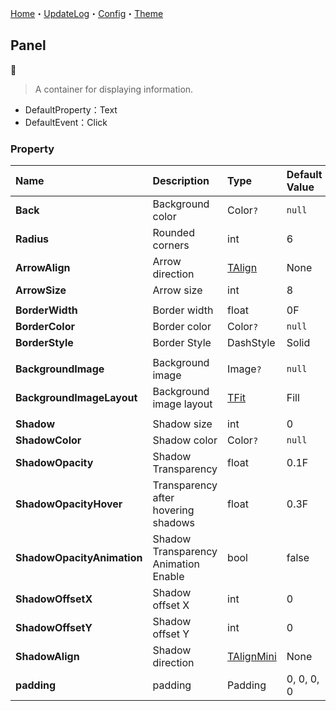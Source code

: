 [Home](../Home.md)・[UpdateLog](../UpdateLog.md)・[Config](../Config.md)・[Theme](../Theme.md)

## Panel
👚

> A container for displaying information.

- DefaultProperty：Text
- DefaultEvent：Click

### Property

Name | Description | Type | Default Value |
:--|:--|:--|:--|
**Back** | Background color | Color`?` | `null` |
**Radius** | Rounded corners | int | 6 |
**ArrowAlign** | Arrow direction | [TAlign](Enum.md#talign) | None |
**ArrowSize** | Arrow size | int | 8 |
||||
**BorderWidth** | Border width | float | 0F |
**BorderColor** | Border color | Color`?` | `null` |
**BorderStyle** | Border Style | DashStyle | Solid |
||||
**BackgroundImage** | Background image | Image`?` | `null` |
**BackgroundImageLayout** | Background image layout | [TFit](Enum.md#tfit) | Fill |
||||
**Shadow** | Shadow size | int | 0 |
**ShadowColor** | Shadow color | Color`?` | `null` |
**ShadowOpacity** | Shadow Transparency | float | 0.1F |
**ShadowOpacityHover** | Transparency after hovering shadows | float | 0.3F |
**ShadowOpacityAnimation** | Shadow Transparency Animation Enable | bool | false |
**ShadowOffsetX** | Shadow offset X | int | 0 |
**ShadowOffsetY** | Shadow offset Y | int | 0 |
**ShadowAlign** | Shadow direction | [TAlignMini](Enum.md#talignmini) | None |
**padding** | padding | Padding | 0, 0, 0, 0 |
